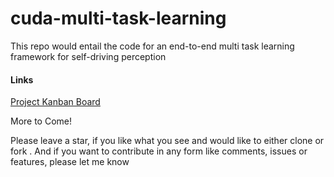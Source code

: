 # cuda-multi-task-learning

This repo would entail the code for an end-to-end multi task learning framework for self-driving perception

#### Links
[Project Kanban Board](https://github.com/users/raghavduddala/projects/2/views/1)

More to Come! 

Please leave a star, if you like what you see and would like to either clone or fork . And if you want to contribute in any form like comments, issues or features, please let me know 
